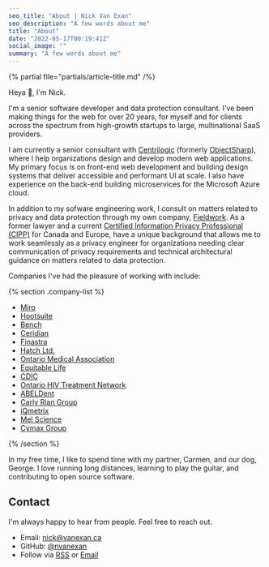 ```yaml
---
seo_title: "About | Nick Van Exan"
seo_description: "A few words about me"
title: "About"
date: "2022-05-17T00:19:41Z"
social_image: ""
summary: "A few words about me"
---
```


{% partial file="partials/article-title.md" /%}

Heya 👋, I'm Nick.

I'm a senior software developer and data protection consultant. I've been making things for the web for over 20 years, for myself and for clients across the spectrum from high-growth startups to large, multinational SaaS providers. 

I am currently a senior consultant with [Centrilogic](https://www.centrilogic.com/) (formerly [ObjectSharp](https://objectsharp.com/)), where I help organizations design and develop modern web applications. My primary focus is on front-end web development and building design systems that deliver accessible and performant UI at scale. I also have experience on the back-end building microservices for the Microsoft Azure cloud.

In addition to my sofware engineering work, I consult on matters related to privacy and data protection through my own company, [Fieldwork](https://fieldwork.is). As a former lawyer and a current [Certified Information Privacy Professional (CIPP)](https://iapp.org/certify/cipp/) for Canada and Europe, have a unique background that allows me to work seamlessly as a privacy engineer for organizations needing clear communication of privacy requirements and technical architectural guidance on matters related to data protection.

Companies I've had the pleasure of working with include:

{% section .company-list %}

- [Miro](https://miro.com/)
- [Hootsuite](https://hootsuite.com/)
- [Bench](https://bench.co/)
- [Ceridian](https://www.ceridian.com/)
- [Finastra](https://www.finastra.com/)
- [Hatch Ltd.](https://www.hatch.com/)
- [Ontario Medical Association](https://www.oma.org/)
- [Equitable Life](https://www.equitable.ca/)
- [CDIC](https://www.cdic.ca/)
- [Ontario HIV Treatment Network](https://www.ohtn.on.ca/)
- [ABELDent](https://www.abeldent.com/)
- [Carly Rian Group](https://carlyriangroup.com/)
- [iQmetrix](https://iqmetrix.com/)
- [Mel Science](https://melscience.com/)
- [Cymax Group](https://www.cymaxgroup.com/)

{% /section %}

In my free time, I like to spend time with my partner, Carmen, and our dog, George. I love running long distances, learning to play the guitar, and contributing to open source software.

## Contact

I'm always happy to hear from people. Feel free to reach out.

- Email: [nick@vanexan.ca](mailto:nick@vanexan.ca)
- GitHub: [@nvanexan](https://github.com/nvanexan)
- Follow via [RSS](/feed.xml) or [Email](https://buttondown.email/nickvanexan)
